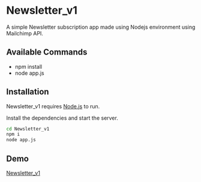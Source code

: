 # Newsletter_v1

A simple Newsletter subscription app made using Nodejs environment using Mailchimp API.

## Available Commands

- npm install
- node app.js

## Installation

Newsletter_v1 requires [Node.js](https://nodejs.org/) to run.

Install the dependencies and start the server.

```sh
cd Newsletter_v1
npm i
node app.js
```

## Demo

[Newsletter_v1](https://radiant-springs-36267.herokuapp.com/)

